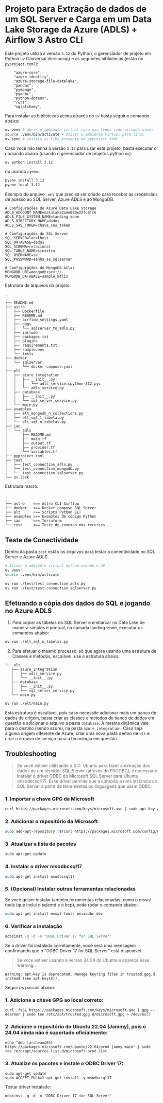 # Projeto para Extração de dados de um SQL Server e Carga em um Data Lake Storage da Azure (ADLS) + Airflow 3 Astro CLI 

Este projeto utiliza a versão `3.12` do Python, o gerenciador de projeto em Python `uv` (Universal Versioning) e as seguintes bibliotecas (estão no `pyproject.toml`):

```
    "azure-core",
    "azure-identity",
    "azure-storage-file-datalake",
    "pandas",
    "pymongo",
    "pyodbc",
    "python-dotenv",
    "ruff",
    "sqlalchemy",
```

Para instalar as bibliotecas acima através do `uv` basta seguir o comando abaixo:

```bash
uv venv # abrir o ambiente virtual caso nao tenha sido ativado ainda
source .venv/bin/activate # ativar o ambiente virtual para linux 
uv sync # instala as libs presente no pyproject.toml
```

Caso você não tenha a versão `3.12` para usar este projeto, basta executar o comando abaixo (usando o gerenciador de projetos python `uv`):

```bash
uv python install 3.12
```
ou usando `pyenv`:

```bash
pyenv install 3.12
pyenv local 3.12
```


Exemplo do arquivo `.env` que precisa ser criado para receber as credenciais de acesso ao SQL Server, Azure ADLS e ao MongoDB.

```
# Configurações do Azure Data Lake Storage
ADLS_ACCOUNT_NAME=datalake2aee089e227c8fc6
ADLS_FILE_SYSTEM_NAME=landing-zone
ADLS_DIRECTORY_NAME=dados
ADLS_SAS_TOKEN=chave_sas_token

# Configurações do SQL Server
SQL_SERVER=localhost
SQL_DATABASE=dados
SQL_SCHEMA=relacional
SQL_TABLE_NAME=sinistro
SQL_USERNAME=sa
SQL_PASSWORD=senha_sa_sqlserver

# Configurações do MongoDB Atlas
MONGODB_URI=mongodb+srv://...
MONGODB_DATABASE=sample_mflix
```

Estrutura de arquivos do projeto:

```
.
.
├── README.md
├── astro
│   ├── Dockerfile
│   ├── README.md
│   ├── airflow_settings.yaml
│   ├── dags
│   │   └── sqlserver_to_adls.py
│   ├── include
│   ├── packages.txt
│   ├── plugins
│   ├── requirements.txt
│   ├── sample.env
│   └── tests
├── docker
│   └── sqlserver
│       └── docker-compose.yaml
├── elt
│   ├── azure_integration
│   │   ├── __init__.py
│   │   │   └── adls_service.cpython-312.pyc
│   │   └── adls_service.py
│   ├── database
│   │   ├── __init__.py
│   │   └── sql_server_service.py
│   └── main.py
├── examples
│   ├── elt_mongodb_n_collections.py
│   ├── elt_sql_1_tabela.py
│   └── elt_sql_n_tabelas.py
├── iac
│   └── adls
│       ├── README.md
│       ├── main.tf
│       ├── output.tf
│       ├── provider.tf
│       └── variables.tf
├── pyproject.toml
├── test
│   ├── test_connection_adls.py
│   ├── test_connection_mongodb.py
│   └── test_connection_sqlserver.py
└── uv.lock
```

Estrutura macro:
```
.
.
├── astro    <== Astro CLI Airflow
├── docker   <== Docker compose SQL Server
├── elt      <== Scripts Python ELT
├── examples <== Exemplos de código Python
├── iac      <== Terraform
└── test     <== Teste de conexao nos recursos
```


## Teste de Conectividade

Dentro da pasta `test` estão os arquivos para testar a conectividade no SQL Server e Azure ADLS.

```bash
# Ativar o ambiente virtual python usando o UV
uv venv
source .venv/bin/activate
```
```bash
uv run ./test/test_connection_adls.py
uv run ./test/test_connection_sqlserver.py
```

## Efetuando a cópia dos dados do SQL e jogando no Azure ADLS

1. Para copiar as tabelas do SQL Server e embarcar no Data Lake de maneira simples e pontual, na camada landing-zone, executar os comandos abaixo:

```bash
uv run ./elt_sql_n_tabelas.py
```

2. Para efetuar o mesmo processo, só que agora usando uma estrutura de Classes e métodos, escalável, use a estrutura abaixo:

```
└── elt
   ├── azure_integration
   │   ├── adls_service.py
   │   └── __init__.py
   ├── database
   │   ├── __init__.py
   │   └── sql_server_service.py
   └── main.py
```

```bash
uv run ./elt/main.py
```

Esta estrutura é escalável, pois caso necessite adicionar mais um banco de dados de origem, basta criar as classes e métodos do banco de dados em questão e adicionar o arquivo a pasta `database`.
A mesma dinâmica vale para o destino (sendo azure), na pasta `azure_integration`.
Caso seja alguma origem diferente de Azure, criar uma nova pasta dentro de `elt` e criar o arquivo de serviço para a tecnologia em questão.


## Troubleshooting

> Se você estiver utilizando o S.O. Ubuntu para fazer a extração dos dados de um servidor SQL Server (através do PYODBC), é necessário instalar o driver ODBC do Microsoft SQL Server para Ubuntu (msodbcsql17). Esse driver permite que a conexão a uma instância do SQL Server a partir de ferramentas ou linguagens que usam ODBC.

### 1. Importar a chave GPG da Microsoft

```bash
curl https://packages.microsoft.com/keys/microsoft.asc | sudo apt-key add -
```
### 2. Adicionar o repositório da Microsoft

```bash
sudo add-apt-repository "$(curl https://packages.microsoft.com/config/ubuntu/$(lsb_release -rs)/prod.list)"
```
### 3. Atualizar a lista de pacotes

```bash
sudo apt-get update
```
### 4. Instalar o driver msodbcsql17

```bash
sudo apt-get install msodbcsql17
```
### 5. (Opcional) Instalar outras ferramentas relacionadas
Se você quiser instalar também ferramentas relacionadas, como o mssql-tools (que inclui o sqlcmd e o bcp), pode rodar o comando abaixo:

```bash
sudo apt-get install mssql-tools unixodbc-dev
```
### 6. Verificar a instalação

```bash
odbcinst -q -d -n "ODBC Driver 17 for SQL Server"
```
Se o driver foi instalado corretamente, você verá uma mensagem confirmando que o "ODBC Driver 17 for SQL Server" está disponível.

> Se voce estiver usando a versao 24.04 do Ubuntu e apareça esse warning...

    Warning: apt-key is deprecated. Manage keyring files in trusted.gpg.d instead (see apt-key(8)).

Seguir os passos abaixo:

### 1. Adicione a chave GPG ao local correto:
```
curl -fsSL https://packages.microsoft.com/keys/microsoft.asc | gpg --dearmor | sudo tee /etc/apt/trusted.gpg.d/microsoft.gpg > /dev/null
```
### 2. Adicione o repositório do Ubuntu 22.04 (Jammy), pois o 24.04 ainda não é suportado oficialmente:
```
echo "deb [arch=amd64] https://packages.microsoft.com/ubuntu/22.04/prod jammy main" | sudo tee /etc/apt/sources.list.d/microsoft-prod.list
```
### 3. Atualize os pacotes e instale o ODBC Driver 17:
```
sudo apt-get update
sudo ACCEPT_EULA=Y apt-get install -y msodbcsql17
```
Testar driver instalado:
```
odbcinst -q -d -n "ODBC Driver 17 for SQL Server"
```
